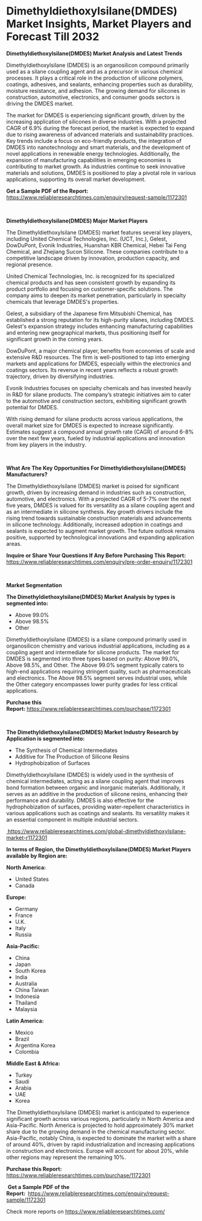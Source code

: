 <p><h1>Dimethyldiethoxylsilane(DMDES) Market Insights, Market Players and Forecast Till 2032</h1></p><p><strong>Dimethyldiethoxylsilane(DMDES) Market Analysis and Latest Trends</strong></p>
<p><p>Dimethyldiethoxylsilane (DMDES) is an organosilicon compound primarily used as a silane coupling agent and as a precursor in various chemical processes. It plays a critical role in the production of silicone polymers, coatings, adhesives, and sealants, enhancing properties such as durability, moisture resistance, and adhesion. The growing demand for silicones in construction, automotive, electronics, and consumer goods sectors is driving the DMDES market.</p><p>The market for DMDES is experiencing significant growth, driven by the increasing application of silicones in diverse industries. With a projected CAGR of 6.9% during the forecast period, the market is expected to expand due to rising awareness of advanced materials and sustainability practices. Key trends include a focus on eco-friendly products, the integration of DMDES into nanotechnology and smart materials, and the development of novel applications in renewable energy technologies. Additionally, the expansion of manufacturing capabilities in emerging economies is contributing to market growth. As industries continue to seek innovative materials and solutions, DMDES is positioned to play a pivotal role in various applications, supporting its overall market development.</p></p>
<p><strong>Get a Sample PDF of the Report:&nbsp;</strong> <a href="https://www.reliableresearchtimes.com/enquiry/request-sample/1172301?utm_campaign=2740&utm_medium=2&utm_source=Github&utm_content=ia&utm_term=03042025&utm_id=dimethyldiethoxylsilanedmdes">https://www.reliableresearchtimes.com/enquiry/request-sample/1172301</a></p>
<p>&nbsp;</p>
<p><strong>Dimethyldiethoxylsilane(DMDES) Major Market Players</strong></p>
<p><p>The Dimethyldiethoxylsilane (DMDES) market features several key players, including United Chemical Technologies, Inc. (UCT, Inc.), Gelest, DowDuPont, Evonik Industries, Huanshan KBR Chemical, Hebei Tai Feng Chemical, and Zhejiang Sucon Silicone. These companies contribute to a competitive landscape driven by innovation, production capacity, and regional presence.</p><p>United Chemical Technologies, Inc. is recognized for its specialized chemical products and has seen consistent growth by expanding its product portfolio and focusing on customer-specific solutions. The company aims to deepen its market penetration, particularly in specialty chemicals that leverage DMDES's properties.</p><p>Gelest, a subsidiary of the Japanese firm Mitsubishi Chemical, has established a strong reputation for its high-purity silanes, including DMDES. Gelest's expansion strategy includes enhancing manufacturing capabilities and entering new geographical markets, thus positioning itself for significant growth in the coming years.</p><p>DowDuPont, a major chemical player, benefits from economies of scale and extensive R&D resources. The firm is well-positioned to tap into emerging markets and applications for DMDES, especially within the electronics and coatings sectors. Its revenue in recent years reflects a robust growth trajectory, driven by diversifying industries.</p><p>Evonik Industries focuses on specialty chemicals and has invested heavily in R&D for silane products. The company’s strategic initiatives aim to cater to the automotive and construction sectors, exhibiting significant growth potential for DMDES. </p><p>With rising demand for silane products across various applications, the overall market size for DMDES is expected to increase significantly. Estimates suggest a compound annual growth rate (CAGR) of around 6-8% over the next few years, fueled by industrial applications and innovation from key players in the industry.</p></p>
<p>&nbsp;</p>
<p><strong>What Are The Key Opportunities For Dimethyldiethoxylsilane(DMDES) Manufacturers?</strong></p>
<p><p>The Dimethyldiethoxylsilane (DMDES) market is poised for significant growth, driven by increasing demand in industries such as construction, automotive, and electronics. With a projected CAGR of 5-7% over the next five years, DMDES is valued for its versatility as a silane coupling agent and as an intermediate in silicone synthesis. Key growth drivers include the rising trend towards sustainable construction materials and advancements in silicone technology. Additionally, increased adoption in coatings and sealants is expected to augment market growth. The future outlook remains positive, supported by technological innovations and expanding application areas.</p></p>
<p><strong>Inquire or Share Your Questions If Any Before Purchasing This Report:</strong> <a href="https://www.reliableresearchtimes.com/enquiry/pre-order-enquiry/1172301?utm_campaign=2740&utm_medium=2&utm_source=Github&utm_content=ia&utm_term=03042025&utm_id=dimethyldiethoxylsilanedmdes">https://www.reliableresearchtimes.com/enquiry/pre-order-enquiry/1172301</a></p>
<p>&nbsp;</p>
<p><strong>Market Segmentation</strong></p>
<p><strong>The Dimethyldiethoxylsilane(DMDES) Market Analysis by types is segmented into:</strong></p>
<p><ul><li>Above 99.0%</li><li>Above 98.5%</li><li>Other</li></ul></p>
<p><p>Dimethyldiethoxylsilane (DMDES) is a silane compound primarily used in organosilicon chemistry and various industrial applications, including as a coupling agent and intermediate for silicone products. The market for DMDES is segmented into three types based on purity: Above 99.0%, Above 98.5%, and Other. The Above 99.0% segment typically caters to high-end applications requiring stringent quality, such as pharmaceuticals and electronics. The Above 98.5% segment serves industrial uses, while the Other category encompasses lower purity grades for less critical applications.</p></p>
<p><strong>Purchase this Report:&nbsp;</strong><a href="https://www.reliableresearchtimes.com/purchase/1172301?utm_campaign=2740&utm_medium=2&utm_source=Github&utm_content=ia&utm_term=03042025&utm_id=dimethyldiethoxylsilanedmdes">https://www.reliableresearchtimes.com/purchase/1172301</a></p>
<p>&nbsp;</p>
<p><strong>The Dimethyldiethoxylsilane(DMDES) Market Industry Research by Application is segmented into:</strong></p>
<p><ul><li>The Synthesis of Chemical Intermediates</li><li>Additive for The Production of Silicone Resins</li><li>Hydrophobization of Surfaces</li></ul></p>
<p><p>Dimethyldiethoxylsilane (DMDES) is widely used in the synthesis of chemical intermediates, acting as a silane coupling agent that improves bond formation between organic and inorganic materials. Additionally, it serves as an additive in the production of silicone resins, enhancing their performance and durability. DMDES is also effective for the hydrophobization of surfaces, providing water-repellent characteristics in various applications such as coatings and sealants. Its versatility makes it an essential component in multiple industrial sectors.</p></p>
<p><a href="https://www.reliableresearchtimes.com/global-dimethyldiethoxylsilane-market-r1172301?utm_campaign=2740&utm_medium=2&utm_source=Github&utm_content=ia&utm_term=03042025&utm_id=dimethyldiethoxylsilanedmdes">&nbsp;https://www.reliableresearchtimes.com/global-dimethyldiethoxylsilane-market-r1172301</a></p>
<p><strong>In terms of Region, the Dimethyldiethoxylsilane(DMDES) Market Players available by Region are:</strong></p>
<p>
    <p> <strong> North America: </strong>
        <ul>
            <li>United States</li>
            <li>Canada</li>
        </ul>
        </p> 
    <p> <strong> Europe: </strong>
        <ul>
            <li>Germany</li>
            <li>France</li>
            <li>U.K.</li>
            <li>Italy</li>
            <li>Russia</li>
        </ul>
        </p> 
    <p> <strong> Asia-Pacific: </strong>
        <ul>
            <li>China</li>
            <li>Japan</li>
            <li>South Korea</li>
            <li>India</li>
            <li>Australia</li>
            <li>China Taiwan</li>
            <li>Indonesia</li>
            <li>Thailand</li>
            <li>Malaysia</li>
        </ul>
        </p> 
    <p> <strong> Latin America: </strong>
        <ul>
            <li>Mexico</li>
            <li>Brazil</li>
            <li>Argentina Korea</li>
            <li>Colombia</li>
        </ul>
        </p> 
    <p> <strong> Middle East & Africa: </strong>
        <ul>
            <li>Turkey</li>
            <li>Saudi</li>
            <li>Arabia</li>
            <li>UAE</li>
            <li>Korea</li>
        </ul>
    </p>
    </p>
<p><p>The Dimethyldiethoxylsilane (DMDES) market is anticipated to experience significant growth across various regions, particularly in North America and Asia-Pacific. North America is projected to hold approximately 30% market share due to the growing demand in the chemical manufacturing sector. Asia-Pacific, notably China, is expected to dominate the market with a share of around 40%, driven by rapid industrialization and increasing applications in construction and electronics. Europe will account for about 20%, while other regions may represent the remaining 10%.</p></p>
<p><strong>Purchase this Report: </strong><a href="https://www.reliableresearchtimes.com/purchase/1172301?utm_campaign=2740&utm_medium=2&utm_source=Github&utm_content=ia&utm_term=03042025&utm_id=dimethyldiethoxylsilanedmdes">https://www.reliableresearchtimes.com/purchase/1172301</a></p>
<p>&nbsp;<strong>Get a Sample PDF of the Report:&nbsp;&nbsp;</strong><a href="https://www.reliableresearchtimes.com/enquiry/request-sample/1172301?utm_campaign=2740&utm_medium=2&utm_source=Github&utm_content=ia&utm_term=03042025&utm_id=dimethyldiethoxylsilanedmdes">https://www.reliableresearchtimes.com/enquiry/request-sample/1172301</a></p>
<p><strong></strong></p>
<p>Check more reports on <a href="https://www.reliableresearchtimes.com/?utm_campaign=2740&utm_medium=2&utm_source=Github&utm_content=ia&utm_term=03042025&utm_id=dimethyldiethoxylsilanedmdes">https://www.reliableresearchtimes.com/</a></p>
